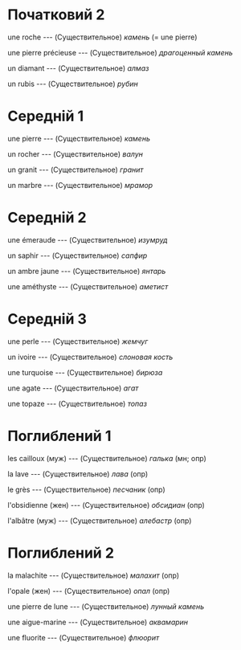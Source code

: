 # Початковий 2

une roche --- (Существительное)
*камень*
(= une pierre)



une pierre précieuse --- (Существительное)
*драгоценный камень*



un diamant --- (Существительное)
*алмаз*



un rubis --- (Существительное)
*рубин*



# Середній 1
une pierre --- (Существительное)
*камень*



un rocher --- (Существительное)
*валун*



un granit --- (Существительное)
*гранит*



un marbre --- (Существительное)
*мрамор*



# Середній 2

une émeraude --- (Существительное)
*изумруд*



un saphir --- (Существительное)
*сапфир*



un ambre jaune --- (Существительное)
*янтарь*



une améthyste --- (Существительное)
*аметист*



# Середній 3

une perle --- (Существительное)
*жемчуг*



un ivoire --- (Существительное)
*слоновая кость*



une turquoise --- (Существительное)
*бирюза*



une agate --- (Существительное)
*агат*



une topaze --- (Существительное)
*топаз*



# Поглиблений 1

les cailloux (муж) --- (Существительное)
*галька* (мн; опр)



la lave --- (Существительное)
*лава* (опр)



le grès --- (Существительное)
*песчаник* (опр)



l'obsidienne (жен) --- (Существительное)
*обсидиан* (опр)



l'albâtre (муж) --- (Существительное)
*алебастр* (опр)



# Поглиблений 2

la malachite --- (Существительное)
*малахит* (опр)



l'opale (жен) --- (Существительное)
*опал* (опр)



une pierre de lune --- (Существительное)
*лунный камень*



une aigue-marine --- (Существительное)
*аквамарин*



une fluorite --- (Существительное)
*флюорит*